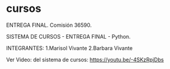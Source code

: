 # cursos
ENTREGA FINAL. Comisión 36590. 

SISTEMA DE CURSOS - ENTREGA FINAL - Python. 

INTEGRANTES: 1.Marisol Vivante 2.Barbara Vivante

Ver Video: del sistema de cursos: https://youtu.be/-4SKzRpjDbs
